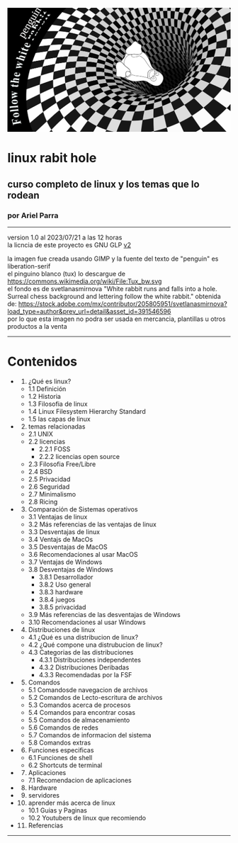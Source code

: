 ![bg](rabithole.png)
# linux rabit hole
## curso completo de linux y los temas que lo rodean
### por Ariel Parra
---

version 1.0 al 2023/07/21 a las 12 horas <br>
la licncia de este proyecto es GNU GLP [v2](https://www.gnu.org/licenses/old-licenses/gpl-2.0.html)

la imagen fue creada usando GIMP y la fuente del texto de "penguin" es liberation-serif <br>
el pinguino blanco (tux) lo descargue de https://commons.wikimedia.org/wiki/File:Tux_bw.svg <br>
el fondo es de svetlanasmirnova "White rabbit runs and falls into a hole. Surreal chess background and lettering follow the white rabbit." obtenida de: https://stock.adobe.com/mx/contributor/205805951/svetlanasmirnova?load_type=author&prev_url=detail&asset_id=391546596 <br>
por lo que esta imagen no podra ser usada en mercancia, plantillas u otros productos a la venta

---
# Contenidos

- 1. ¿Qué es linux?
    - 1.1 Definición
    - 1.2 Historia
    - 1.3 Filosofia de linux
    - 1.4 Linux Filesystem Hierarchy Standard
    - 1.5 las capas de linux
- 2. temas relacionadas
    - 2.1 UNIX
    - 2.2 licencias 
        - 2.2.1 FOSS
        - 2.2.2 licencias open source 
    - 2.3 Filosofia Free/Libre 
    - 2.4 BSD
    - 2.5 Privacidad
    - 2.6 Seguridad
    - 2.7 Minimalismo
    - 2.8 Ricing
- 3. Comparación de Sistemas operativos
    - 3.1 Ventajas de linux
    - 3.2 Más referencias de las ventajas de linux
    - 3.3 Desventajas de linux
    - 3.4 Ventajs de MacOs
    - 3.5 Desventajas de MacOS
    - 3.6 Recomendaciones al usar MacOS
    - 3.7 Ventajas de Windows
    - 3.8 Desventajas de Windows
        - 3.8.1 Desarrollador
        - 3.8.2 Uso general
        - 3.8.3 hardware
        - 3.8.4 juegos
        - 3.8.5 privacidad
    - 3.9 Más referencias de las desventajas de Windows
    - 3.10 Recomendaciones al usar Windows
- 4. Distribuciones de linux
    - 4.1 ¿Qué es una distribucion de linux?
    - 4.2 ¿Qué compone una distrubucion de linux?
    - 4.3 Categorias de las distribuciones
        - 4.3.1 Distribuciones independentes 
        - 4.3.2 Distribuciones Deribadas 
        - 4.3.3 Recomendadas por la FSF 
- 5. Comandos
    - 5.1 Comandosde navegacion de archivos
    - 5.2 Comandos de Lecto-escritura de archivos 
    - 5.3 Comandos acerca de procesos
    - 5.4 Comandos para encontrar cosas
    - 5.5 Comandos de almacenamiento
    - 5.6 Comandos de redes
    - 5.7 Comandos de informacion del sistema
    - 5.8 Comandos extras
- 6. Funciones especificas
    - 6.1 Funciones de shell 
    - 6.2 Shortcuts de terminal
- 7. Aplicaciones
    - 7.1 Recomendacion de aplicaciones
- 8. Hardware
- 9. servidores
- 10. aprender más acerca de linux
    - 10.1 Guias y Paginas
    - 10.2 Youtubers de linux que recomiendo
- 11. Referencias

---